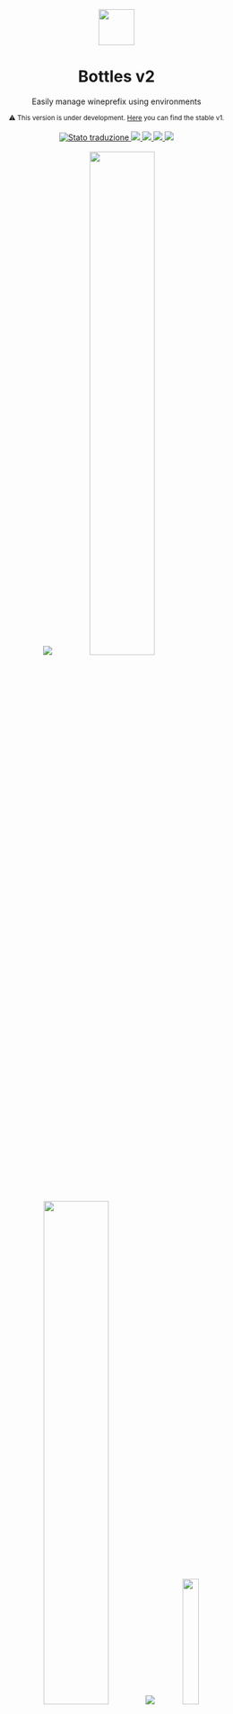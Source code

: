 <div align="center">
  <img src="https://raw.githubusercontent.com/bottlesdevs/Bottles/c015a96257000498fff183c59c482100806fd320/data/icons/hicolor/scalable/apps/com.usebottles.bottles.svg" width="64">
  <h1 align="center">Bottles v2</h1>
  <p align="center">Easily manage wineprefix using environments</p>
  <small>⚠️ This version is under development. <a href="https://github.com/bottlesdevs/Bottles/tree/v1">Here</a> you can find the stable v1.</small>
</div>

<br/>

<div align="center">
   <a href="https://hosted.weblate.org/engage/bottles/">
      <img src="https://hosted.weblate.org/widgets/bottles/-/bottles/svg-badge.svg" alt="Stato traduzione" />
   </a>
   <a href="https://www.codacy.com/gh/bottlesdevs/Bottles/dashboard?utm_source=github.com&amp;utm_medium=referral&amp;utm_content=bottlesdevs/Bottles&amp;utm_campaign=Badge_Grade">
        <img src="https://app.codacy.com/project/badge/Grade/1f8c35825c7c45a58a48a21b79764387"/>
   </a>
   <a href="https://git.mirko.pm/brombinmirko/Bottles/blob/master/LICENSE">
    <img src="https://img.shields.io/badge/License-GPL--3.0-blue.svg">
   </a>
   <a href="https://travis-ci.com/github/bottlesdevs/Bottles">
    <img src="https://travis-ci.com/bottlesdevs/Bottles.svg?branch=develop">
   </a>
  <a href="https://github.com/bottlesdevs/Bottles/actions">
    <img src="https://github.com/bottlesdevs/Bottles/workflows/AppImage%20Release/badge.svg">
  </a>
</div>
<br>
<div align="center">
    <img  src="https://raw.githubusercontent.com/mirkobrombin/Bottles/master/screenshot-0.png">
    <img  src="https://raw.githubusercontent.com/mirkobrombin/Bottles/master/screenshot-2.png" width="48%">
    <img  src="https://raw.githubusercontent.com/mirkobrombin/Bottles/master/screenshot-4.png" width="48%">
    <img  src="https://raw.githubusercontent.com/mirkobrombin/Bottles/master/screenshot-3.png">
    <img  src="https://raw.githubusercontent.com/mirkobrombin/Bottles/master/screenshot-3-1.png" width="24%">
    <img  src="https://raw.githubusercontent.com/mirkobrombin/Bottles/master/screenshot-3-2.png" width="24%">
    <img  src="https://raw.githubusercontent.com/mirkobrombin/Bottles/master/screenshot-3-3.png" width="24%">
    <img  src="https://raw.githubusercontent.com/mirkobrombin/Bottles/master/screenshot-6.png" width="24%">
</div>

## Help Bottles speak your language :speaking_head:
Read [here](https://github.com/bottlesdevs/Bottles/tree/master/po) how to 
translate Bottles in your language or how to help improve existing ones.

## Features
- Create bottles based on environments (a set of rule and dependencies for better software compatibility)
- Access to a customizable environment for all your experiments
- Run every executable (.exe/.msi) in your bottles, using the context menu in your file manager
- Integrated management and storage for executable file arguments
- Support for custom environment variables
- Simplified DLL overrides
- On-the-fly runner change for any Bottle
- Various optimizations for better gaming performance (esync, fsync, dxvk, cache, shader compiler, offload .. and much more.)
- Tweak different wine prefix settings, without leaving Bottles
- Automated dxvk installation
- Automatic installation and management of Wine and Proton runners
- System for checking runner updates for the bottle and automatic repair in case of breakage
- Integrated Dependencies installer with compatibility check based on a community-driver repository
- Detection of installed programs
- Integrated Task manager for wine processes
- Easy access to ProtonDB and WineHQ for support
- Configurations update system across Bottles versions
- Backup bottles as configuration file or full archive
- Import backup archive
- Importer from Bottles v1 (and other wineprefix manager)
- Bottles versioning (experimental)
- .. and much more that you can find by installing Bottles!

### Work in progress
- Installer manager [#55](https://github.com/bottlesdevs/Bottles/issues/55)
- Import backup configuration
- Optional sandboxed bottles

## Install :wrench:
> Disclaimer: This is a development version (alpha), you will find bugs, black 
holes and monsters under the bed. Be careful.

### AppImage :eyes:
This is the official method by which we have chosen to distribute Bottles and it 
is the only one we currently officially support..

Download the latest [Build](https://github.com/bottlesdevs/Bottles/releases/tag/continuous), 
then:
```
chmod +x Bottles-devel-x86_64.AppImage
./Bottles-devel-x86_64.AppImage
```
And you're done!

### Unofficial packages
These packages are maitained by our community but not officialy supported.

|Distro|Package Name/Link|Maintainer
|:----:|:----:|:----:|
| Arch Linux | [`bottles-git`](https://aur.archlinux.org/packages/bottles-git) (AUR) | Talebian12 |
| Arch Linux | [`bottles`](https://aur.archlinux.org/packages/bottles) (AUR) | ragouel |
| Tumbleweed | [`bottles`](https://download.opensuse.org/repositories/home:/WhiXard/openSUSE_Tumbleweed/x86_64/)| WhiXard |
| Fedora 33 | [`bottles`](https://download.opensuse.org/repositories/home:/WhiXard/openSUSE_Tumbleweed/x86_64/)| WhiXard |
| Void linux | [`bottles`](https://github.com/void-linux/void-packages/pull/27066) | andry-dev|

#### Notices for package maintainers
We are happy to see packaged Bottles but we ask you to respect some small rules:
- The package must be `bottles`, in other distributions it is possible to use suffixes (e.g. `bottles-git` on Arch Linux for the git based package) while on others the RDNN format is required (e.g. `com.usebottles.bottles` on elementary OS and Flathub repository). All other nomenclatures are discouraged.
- In the current development phase, the version corresponds to the formula (`2.commit`, e.g. 2.a005f01), where possible use this formula throughout the development phase. For stable and 'stable development' release you can use the version in the VERSION file and its release. Please don't travel into the future with releases. It might confuse users.
- Do not package external files and do not make changes to the code, no hard script. Obviously with the exception of files essential for packaging.
Once the package is published, you can open a [Pull Request](https://github.com/bottlesdevs/Bottles/pulls) to add it to the packages table above! Thanks :heart:!

### Build with meson :construction_worker:
Instead of use the Appimage you can choose to build your own Bottles from source.

#### Requirements
- meson
- ninja
- python3


#### Build
```
mkdir build
meson build && cd build
ninja -j$(nproc)
sudo ninja install
```

#### Uninstall
```
cd build
sudo ninja uninstall
```

### Flatpak (build)
We provide an initial Flatpak support.  
This is a package not fully tested yet, we don't feel like offering full support.

#### Dependencies
- org.gnome.Sdk
- org.gnome.Sdk.Compat.i386
- org.freedesktop.Sdk.Extension.toolchain-i386

#### Build
```bash
flatpak-builder --repo=bottles --force-clean --user build-dir com.usebottles.bottles.yml
flatpak remote-add --user bottles bottles --no-gpg-verify
flatpak install --user bottles com.usebottles.bottles
```

#### Run
```bash
flatpak run com.usebottles.bottles
```

## Shortcuts
|Shortcut|Action
|:----:|:----:|
| `Ctrl+Q` | Close Bottles |
| `Ctrl+R` | Reload the Bottles list |
| `F1` | Go to the documentation |
| `Esc` | Go back |

## Common issues
There are no other problems. Are we good? 👀

## Why a new application? :baby:
Bottles was born in 2017 as a personal need. I needed a practical way to manage my wineprefixes. 
I hate the idea of using applications that install me a version of wine for each application and 
I decided to create this application, based on the concept of using one or more wine prefixes as 
a "container" for all my applications.

In 2020 thanks to Valve, we have access to Proton. An optimized version of Wine for gaming. 
Thanks also to other projects like DXVK/VKD3D/Esync/Fsync/Shader compiler and others, we can run 
a large set of video games designed for Windows, on Linux.

The idea of creating an environment-based wineprefix manager comes from the standardization of 
dependencies and parameters necessary to run a game. On the other hand, we have software (often 
not up to date) that require environments and configurations different from those used in gaming. 
Hence the idea of managing separate environments.

## Why not just POL or Lutris? :nerd_face:
Because they are similar but different applications. I want to create environments that contain 
more applications and games and where the wine version can be updated.

I also want to be able to export my bottles allowing easy sharing, with or without applications. 
In POL/Lutris we have the concept of "with this version of wine and these changes it works". In 
Bottles the concept is "this is my wine bottle, I want to install this software".

The goal with this version is also to integrate with the system in the best possible way. Being 
able to decide in a few bottles to run an .exe/.msi file and have control over it without having 
to open Bottles for each operation.

Bottles is close to what wineprefix means, since v.2 it provides a simplified method to generate 
environment-based bottles and thanks to other tools it simplifies the management but nothing more.

## Why Appimage? :balloon:
On December 3, 2020 we announced our intentions to migrate to Appimage as the 
official format for Bottles distribution. [Read more](https://github.com/bottlesdevs/Bottles/issues/42).

## Where is Winetricks?! :rage4:
There is not. There will never be. Read [here](https://github.com/bottlesdevs/Bottles/issues/44) our reasons 
and how we want to revolutionize the way we install dependencies in Bottles.

## When? :dizzy_face:
Now. Bottles beta releases are already available, read the Installation section of this file.

## Older versions will be deprecated? :sunglasses:
Maybe in the future, not now.
I will keep both branches updated for a long time.

## Backward compatibility :triumph:
Probably yes. I would like to allow the conversion of the old wine prefixes in v.2. 

Unlike the previous versions, now the bottles are saved with JSON sheets containing all the 
instructions and settings, such as the version of wine/proton in use, the various active flags 
etc.

